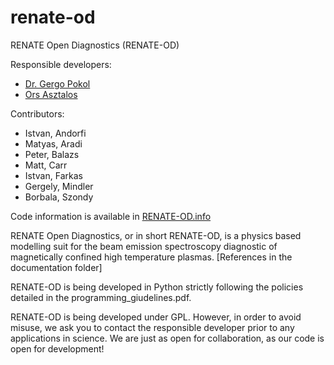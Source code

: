 # renate-od
RENATE Open Diagnostics (RENATE-OD)

Responsible developers:
* [Dr. Gergo Pokol](www.reak.bme.hu/pokol)
* [Ors Asztalos](https://github.com/asztalosors)

Contributors:

* Istvan, Andorfi
* Matyas, Aradi
* Peter, Balazs
* Matt, Carr
* Istvan, Farkas
* Gergely, Mindler
* Borbala, Szondy

Code information is available in [RENATE-OD.info](RENATE-OD.info)

RENATE Open Diagnostics, or in short RENATE-OD, is a physics based modelling suit for the beam 
emission spectroscopy diagnostic of magnetically confined high temperature plasmas. 
[References in the documentation folder]

RENATE-OD is being developed in Python strictly following the policies detailed in the 
programming_giudelines.pdf.

RENATE-OD is being developed under GPL. However, in order to avoid misuse, we ask you to contact the 
responsible developer prior to any applications in science. We are just as open for collaboration, 
as our code is open for development!
